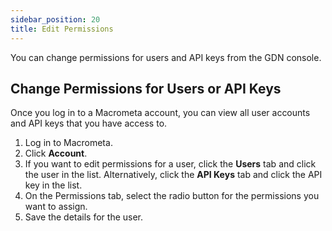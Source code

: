 ```yaml
---
sidebar_position: 20
title: Edit Permissions
---
```


You can change permissions for users and API keys from the GDN console.

## Change Permissions for Users or API Keys

Once you log in to a Macrometa account, you can view all user accounts and API keys that you have access to.

1. Log in to Macrometa.
1. Click **Account**.
1. If you want to edit permissions for a user, click the **Users** tab and click the user in the list. Alternatively, click the **API Keys** tab and click the API key in the list.
1. On the Permissions tab, select the radio button for the permissions you want to assign.
1. Save the details for the user.